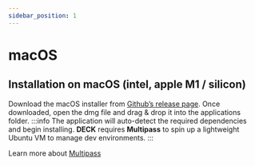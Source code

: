 ```yaml
---
sidebar_position: 1
---
```


# macOS

## Installation on macOS (intel, apple M1 / silicon)
Download the macOS installer from [Github’s release page](https://github.com/sfx101/deck/releases).
Once downloaded, open the dmg file and drag & drop it into the applications folder.
:::info
The application will auto-detect the required dependencies and begin installing. **DECK** requires **Multipass** to spin up a lightweight Ubuntu VM to manage dev environments.
:::

Learn more about [Multipass](https://multipass.run)

